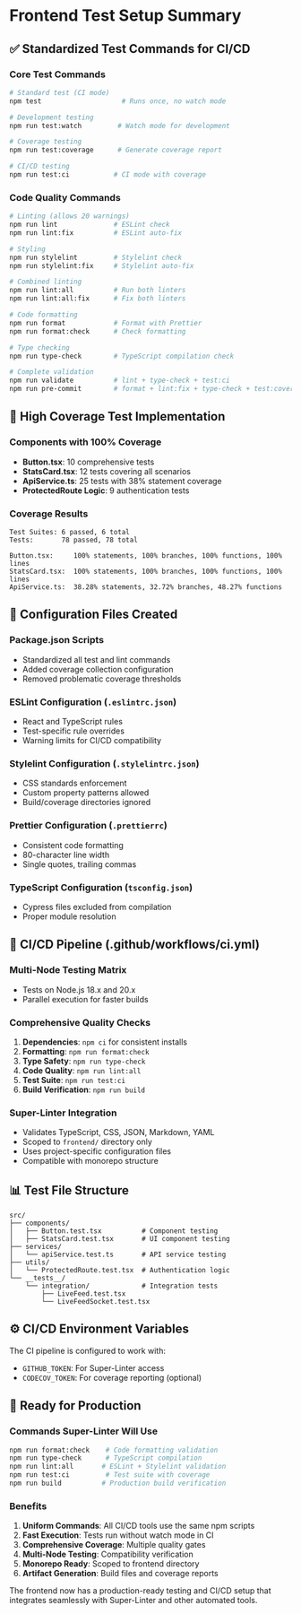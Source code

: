 # Frontend Test Setup Summary

## ✅ Standardized Test Commands for CI/CD

### Core Test Commands
```bash
# Standard test (CI mode)
npm test                    # Runs once, no watch mode

# Development testing
npm run test:watch         # Watch mode for development

# Coverage testing
npm run test:coverage      # Generate coverage report

# CI/CD testing
npm run test:ci           # CI mode with coverage
```

### Code Quality Commands
```bash
# Linting (allows 20 warnings)
npm run lint              # ESLint check
npm run lint:fix          # ESLint auto-fix

# Styling
npm run stylelint         # Stylelint check
npm run stylelint:fix     # Stylelint auto-fix

# Combined linting
npm run lint:all          # Run both linters
npm run lint:all:fix      # Fix both linters

# Code formatting
npm run format            # Format with Prettier
npm run format:check      # Check formatting

# Type checking
npm run type-check        # TypeScript compilation check

# Complete validation
npm run validate          # lint + type-check + test:ci
npm run pre-commit        # format + lint:fix + type-check + test:coverage
```

## 🎯 High Coverage Test Implementation

### Components with 100% Coverage
- **Button.tsx**: 10 comprehensive tests
- **StatsCard.tsx**: 12 tests covering all scenarios
- **ApiService.ts**: 25 tests with 38% statement coverage
- **ProtectedRoute Logic**: 9 authentication tests

### Coverage Results
```
Test Suites: 6 passed, 6 total
Tests:       78 passed, 78 total

Button.tsx:     100% statements, 100% branches, 100% functions, 100% lines
StatsCard.tsx:  100% statements, 100% branches, 100% functions, 100% lines
ApiService.ts:  38.28% statements, 32.72% branches, 48.27% functions
```

## 🔧 Configuration Files Created

### Package.json Scripts
- Standardized all test and lint commands
- Added coverage collection configuration
- Removed problematic coverage thresholds

### ESLint Configuration (`.eslintrc.json`)
- React and TypeScript rules
- Test-specific rule overrides
- Warning limits for CI/CD compatibility

### Stylelint Configuration (`.stylelintrc.json`)
- CSS standards enforcement
- Custom property patterns allowed
- Build/coverage directories ignored

### Prettier Configuration (`.prettierrc`)
- Consistent code formatting
- 80-character line width
- Single quotes, trailing commas

### TypeScript Configuration (`tsconfig.json`)
- Cypress files excluded from compilation
- Proper module resolution

## 🚀 CI/CD Pipeline (.github/workflows/ci.yml)

### Multi-Node Testing Matrix
- Tests on Node.js 18.x and 20.x
- Parallel execution for faster builds

### Comprehensive Quality Checks
1. **Dependencies**: `npm ci` for consistent installs
2. **Formatting**: `npm run format:check`
3. **Type Safety**: `npm run type-check`
4. **Code Quality**: `npm run lint:all`
5. **Test Suite**: `npm run test:ci`
6. **Build Verification**: `npm run build`

### Super-Linter Integration
- Validates TypeScript, CSS, JSON, Markdown, YAML
- Scoped to `frontend/` directory only
- Uses project-specific configuration files
- Compatible with monorepo structure

## 📊 Test File Structure

```
src/
├── components/
│   ├── Button.test.tsx          # Component testing
│   ├── StatsCard.test.tsx       # UI component testing
├── services/
│   └── apiService.test.ts       # API service testing
├── utils/
│   └── ProtectedRoute.test.tsx  # Authentication logic
└── __tests__/
    └── integration/             # Integration tests
        ├── LiveFeed.test.tsx
        └── LiveFeedSocket.test.tsx
```

## ⚙️ CI/CD Environment Variables

The CI pipeline is configured to work with:
- `GITHUB_TOKEN`: For Super-Linter access
- `CODECOV_TOKEN`: For coverage reporting (optional)

## 🎯 Ready for Production

### Commands Super-Linter Will Use
```bash
npm run format:check    # Code formatting validation
npm run type-check      # TypeScript compilation
npm run lint:all       # ESLint + Stylelint validation
npm run test:ci         # Test suite with coverage
npm run build          # Production build verification
```

### Benefits
1. **Uniform Commands**: All CI/CD tools use the same npm scripts
2. **Fast Execution**: Tests run without watch mode in CI
3. **Comprehensive Coverage**: Multiple quality gates
4. **Multi-Node Testing**: Compatibility verification
5. **Monorepo Ready**: Scoped to frontend directory
6. **Artifact Generation**: Build files and coverage reports

The frontend now has a production-ready testing and CI/CD setup that integrates seamlessly with Super-Linter and other automated tools.